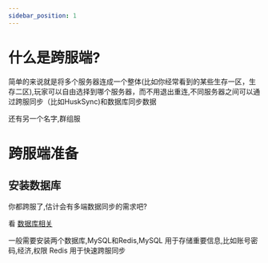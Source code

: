 ```yaml
---
sidebar_position: 1
---
```


# 什么是跨服端?

简单的来说就是将多个服务器连成一个整体(比如你经常看到的某些生存一区，生存二区),玩家可以自由选择到哪个服务器，而不用退出重连,不同服务器之间可以通过跨服同步（比如HuskSync)和数据库同步数据

还有另一个名字,群组服

# 跨服端准备

## 安装数据库

你都跨服了,估计会有多端数据同步的需求吧?

看 [数据库相关](/docs/扩展阅读/数据库相关.md)

一般需要安装两个数据库,MySQL和Redis,MySQL 用于存储重要信息,比如账号密码,经济,权限 Redis 用于快速跨服同步
